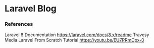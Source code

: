 # Laravel Blog 


### References 
Laravel 8 Documentation https://laravel.com/docs/8.x/readme
Travesy Media Laravel From Scratch Tutorial https://youtu.be/EU7PRmCpx-0
